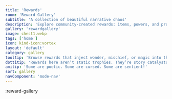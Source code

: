 ```yaml
---
title: 'Rewards'
room: 'Reward Gallery'
subtitle: 'A collection of beautiful narrative chaos'
description: 'Explore community-created rewards: items, powers, and prompts that twist the rules of our AI storytelling worlds.'
gallery: 'rewardgallery'
image: chest1.webp
tags: ['home']
icon: kind-icon:vortex
layout: 'default'
category: gallery
tooltip: 'Browse rewards that inject wonder, mischief, or magic into the story.'
dottitip: 'Rewards here aren’t static trophies. They’re story catalysts.'
amitip: 'Some are poetic. Some are cursed. Some are sentient!'
sort: gallery
navComponent: 'mode-nav'
---
```

:reward-gallery
